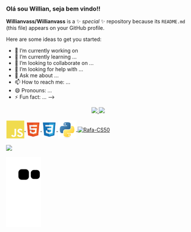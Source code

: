 ### Olá sou Willian, seja bem vindo!!   

**Willianvass/Willianvass** is a ✨ _special_ ✨ repository because its `README.md` (this file) appears on your GitHub profile.

Here are some ideas to get you started:

- 🔭 I’m currently working on 
- 🌱 I’m currently learning ...
- 👯 I’m looking to collaborate on ...
- 🤔 I’m looking for help with ...
- 💬 Ask me about ...
- 📫 How to reach me: ...
- 😄 Pronouns: ...
- ⚡ Fun fact: ...
-->
<div align="center">
    <a href="https://github.com/willianvass">
    <img height="180em" src="https://github-readme-stats.vercel.app/api?username=willianvass&show_icons=true&theme=dracula&include_all_commits=true&count_private=true"/>
    <img height="180em" src="https://user-images.githubusercontent.com/94553130/143157163-7a91aa27-8119-4eba-93ff-8b4b87f67dc1.png"/>
</div>
  </div>
<div style="display: inline_block"><br>
  <img align="center" alt="Rafa-Js" height="50" width="50" src="https://raw.githubusercontent.com/devicons/devicon/master/icons/javascript/javascript-plain.svg">
  <img align="center" alt="Rafa-HTML" height="40" width="40" src="https://raw.githubusercontent.com/devicons/devicon/master/icons/html5/html5-original.svg">
  <img align="center" alt="Rafa-CSS" height="40" width="40" src="https://raw.githubusercontent.com/devicons/devicon/master/icons/css3/css3-original.svg">
  <img align="center" alt="Rafa-Python" height="50" width="50" src="https://raw.githubusercontent.com/devicons/devicon/master/icons/python/python-original.svg">
  <img align="center" alt="Rafa-CS50" height="60" width="60" src="https://user-images.githubusercontent.com/94553130/143365384-b0d2ef5c-ddd0-47dc-813c-60f0b742e7e6.jpg">
</div>
<br>   
<div>
<a href="https://www.linkedin.com/in/willian-vasselo-58b215ab/" target="_blank"><img src="https://img.shields.io/badge/-LinkedIn-%230077B5?style=for-the-badge&logo=linkedin&logoColor=white" target="_blank"></a></div>

 ![Snake animation](https://github.com/rafaballerini/rafaballerini/blob/output/github-contribution-grid-snake.svg)
